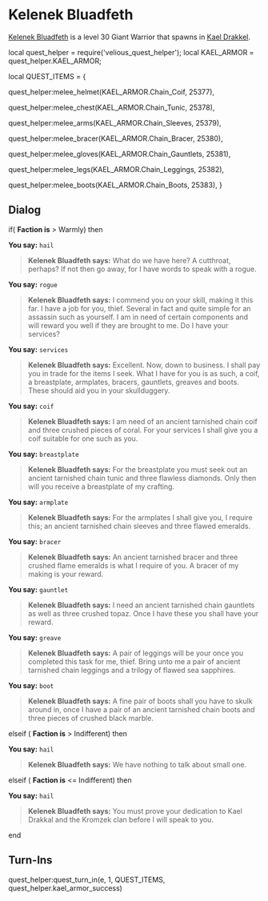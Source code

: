# Kelenek Bluadfeth



[Kelenek Bluadfeth](/npc/113157) is a level 30 Giant Warrior that spawns in [Kael Drakkel](/zone/113).



local quest_helper = require('velious_quest_helper');
local KAEL_ARMOR = quest_helper.KAEL_ARMOR;

local QUEST_ITEMS = {

quest_helper:melee_helmet(KAEL_ARMOR.Chain_Coif, 25377), 

quest_helper:melee_chest(KAEL_ARMOR.Chain_Tunic, 25378), 

quest_helper:melee_arms(KAEL_ARMOR.Chain_Sleeves, 25379), 

quest_helper:melee_bracer(KAEL_ARMOR.Chain_Bracer, 25380), 

quest_helper:melee_gloves(KAEL_ARMOR.Chain_Gauntlets, 25381), 

quest_helper:melee_legs(KAEL_ARMOR.Chain_Leggings, 25382), 

quest_helper:melee_boots(KAEL_ARMOR.Chain_Boots, 25383), 
}



## Dialog

if( **Faction is** > Warmly) then 


**You say:** `hail`




>**Kelenek Bluadfeth says:** What do we have here? A cutthroat, perhaps? If not then go away, for I have words to speak with a rogue.


**You say:** `rogue`




>**Kelenek Bluadfeth says:** I commend you on your skill, making it this far. I have a job for you, thief. Several in fact and quite simple for an assassin such as yourself. I am in need of certain components and will reward you well if they are brought to me. Do I have your services?


**You say:** `services`




>**Kelenek Bluadfeth says:** Excellent. Now, down to business. I shall pay you in trade for the items I seek. What I have for you is as such, a coif, a breastplate, armplates, bracers, gauntlets, greaves and boots. These should aid you in your skullduggery.


**You say:** `coif`




>**Kelenek Bluadfeth says:** I am need of an ancient tarnished chain coif and three crushed pieces of coral. For your services I shall give you a coif suitable for one such as you.


**You say:** `breastplate`




>**Kelenek Bluadfeth says:** For the breastplate you must seek out an ancient tarnished chain tunic and three flawless diamonds. Only then will you receive a breastplate of my crafting.


**You say:** `armplate`




>**Kelenek Bluadfeth says:** For the armplates I shall give you, I require this; an ancient tarnished chain sleeves and three flawed emeralds.


**You say:** `bracer`




>**Kelenek Bluadfeth says:** An ancient tarnished bracer and three crushed flame emeralds is what I require of you. A bracer of my making is your reward.


**You say:** `gauntlet`




>**Kelenek Bluadfeth says:** I need an ancient tarnished chain gauntlets as well as three crushed topaz. Once I have these you shall have your reward.


**You say:** `greave`




>**Kelenek Bluadfeth says:** A pair of leggings will be your once you completed this task for me, thief. Bring unto me a pair of ancient tarnished chain leggings and a trilogy of flawed sea sapphires.


**You say:** `boot`




>**Kelenek Bluadfeth says:** A fine pair of boots shall you have to skulk around in, once I have a pair of an ancient tarnished chain boots and three pieces of crushed black marble.


elseif ( **Faction is** > Indifferent) then 


**You say:** `hail`




>**Kelenek Bluadfeth says:** We have nothing to talk about small one.


elseif ( **Faction is** <= Indifferent) then


**You say:** `hail`




>**Kelenek Bluadfeth says:** You must prove your dedication to Kael Drakkal and the Kromzek clan before I will speak to you.

end



## Turn-Ins

quest_helper:quest_turn_in(e, 1, QUEST_ITEMS, quest_helper.kael_armor_success) 